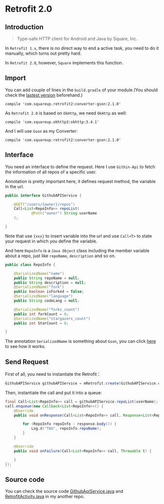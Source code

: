 # Retrofit 2.0
## Introduction

>Type-safe HTTP client for Android and Java by Square, Inc.

In `Retrofit 1.x`, there is no direct way to end a active task, you need to do it manually, which turns out pretty hard.

In `Retrofit 2.0`, however, `Square` implements this function.

## Import

You can add couple of lines in the `build.gradle` of your module.(You should check the [lastest version](https://github.com/square/retrofit) beforehand.)

```Gradle
compile 'com.squareup.retrofit2:converter-gson:2.1.0'
```

As `Retrofit 2.0` is based on `OkHttp`, we need `OkHttp` as well:

```Gradle
compile 'com.squareup.okhttp3:okhttp:3.4.1'
```

And I will use `Gson` as my Converter:

```Gradle
compile 'com.squareup.retrofit2:converter-gson:2.1.0'
```

## Interface
You need an interface to define the request. Here I use `Githin-Api` to fetch the information of all repos of a specific user.

Annotation is pretty important here, it defines request method, the variable in the url.

```Java
public interface GithubAPIService {

    @GET("/users/{owner}/repos")
    Call<List<RepoInfo>> repoList(
            @Path("owner") String userName
    );

}
```

Note that use `{xxx}` to insert variable into the url and use `Call<T>` to state your request in which you define the variable.

And here `RepoInfo` is a `Java Object` class including the member variable about a repo, just like `repoName`, `description` and so on.

```Java
public class RepoInfo {

    @SerializedName("name")
    public String repoName = null;
    public String description = null;
    @SerializedName("fork")
    public boolean isForked = false;
    @SerializedName("language")
    public String codeLang = null;

    @SerializedName("forks_count")
    public int forkCount = 0;
    @SerializedName("stargazers_count")
    public int StarCount = 0;

}
```

The annotation `SerializedName` is something about `Gson`, you can click [here](https://github.com/Mindjet/Way2Android/blob/master/github-api.md#decode-data) to see how it works.

## Send Request
First of all, you need to instantiate the Retrofit：

```Java
GithubAPIService githubAPIService = mRetrofit.create(GithubAPIService.class);
```

Then, instantiate the call and put it into a queue:

```Java
final Call<List<RepoInfo>> call = githubAPIService.repoList(userName);
call.enqueue(new Callback<List<RepoInfo>>() {
    @Override
    public void onResponse(Call<List<RepoInfo>> call, Response<List<RepoInfo>> response) {

        for (RepoInfo repoInfo : response.body()) {
            Log.d("TAG", repoInfo.repoName);
        }
    }

    @Override
    public void onFailure(Call<List<RepoInfo>> call, Throwable t) {

    }
});
```

## Source code
You can check the source code [GithubApiService.java](https://github.com/Mindjet/NetworkThirdPartyLib/blob/master/app/src/main/java/com/mindjet/networkthirdpartylib/GithubAPIService.java) and [RetrofitActivity.java](https://github.com/Mindjet/NetworkThirdPartyLib/blob/master/app/src/main/java/com/mindjet/networkthirdpartylib/RetrofitActivity.java) in my another repo.



